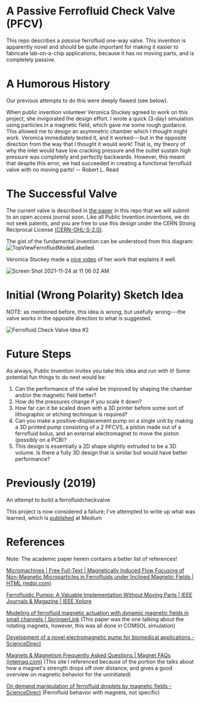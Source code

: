 # A Passive Ferrofluid Check Valve (PFCV)
This repo describes a *passive* ferrofluid one-way valve.
This invention is apparently novel and should be quite important for making it 
easier to fabricate lab-on-a-chip applications, because it has no moving parts,
and is completely passive.

# A Humorous History
Our previous attempts to do this were deeply flawed (see below).

When public invention volunteer Veronica Stuckey agreed to work on this project, 
she invigorated the design effort. I wrote a quick (3-day) simulation using particles
in a magnetic field, which gave me some rough guidance. This allowed
me to design an asymmetric chamber which I thought might work. 
Veronica immediately tested it, and it worked---but in the opposite direction from the
way that I thought it would work!
That is, my theory of why the inlet would have low cracking pressure and the outlet 
sustain high pressure was completely and perfectly backwards. However, this meant
that despite this error, we had succeeded in creating a functional ferrofluid valve
with no moving parts!
-- Robert L. Read

# The Successful Valve

The current valve is described in [the paper](https://github.com/PubInv/ferrofluidcheckvalve/blob/master/doc/journal-1.2/asme2ej.pdf) in this repo that we will
submit to an open access journal soon. Like all Public Invention inventions, we do not seek patents, and you are free to use this design under the CERN Strong Reciprocal License [(CERN-OHL-S-2.0)](https://ohwr.org/cern_ohl_s_v2.txt). 

The gist of the fundamental invention can be understood from this diagram:
![TopViewFerrofluidModelLabelled](https://user-images.githubusercontent.com/5296671/143282739-8558cb70-b031-4ace-9674-54a213ffebf4.png)

Veronica Stuckey made a [nice video](https://www.youtube.com/watch?v=IGzz6LX1n6A) of her work that explains it well.

![Screen Shot 2021-11-24 at 11 06 02 AM](https://user-images.githubusercontent.com/5296671/143283489-8d207dbe-410a-497d-abb8-928db957d92e.png)



# Initial (Wrong Polarity) Sketch Idea

NOTE: as mentioned before, this idea is wrong, but usefully wrong---the valve works in the opposite direction to what is suggested.

![Ferrofluid Check Valve Idea #2](https://user-images.githubusercontent.com/5296671/132899305-987c92eb-7473-424c-9d72-bdc92220f689.png)

# Future Steps

As always, Public Invention invites you take this idea and run with it! Some potential fun things to do next would be:
1. Can the performance of the valve be improved by shaping the chamber and/or the magnetic field better?
2. How do the pressures change if you scale it down?
3. How far can it be scaled down with a 3D printer before some sort of lithographic or etching technique is required?
4. Can you make a positive-displacement pump on a single unit by making a 3D printed pump consisting of a 2 PFCVS, a piston made out of a ferrofluid bolus, and an external electromagnet to move the piston (possibly on a PCB)?
5. This design is essentially a 2D shape slightly extruded to be a 3D volume. Is there a fully 3D design that is similar but would have better performance?



# Previously (2019)
An attempt to build a ferrofluidcheckvalve

This project is now considered a failure; I've attempted to write up what was learned, which is [published](https://medium.com/@RobertLeeRead/failed-experiments-with-ferrofluid-742fa13b0ae1) at Medium

# References

Note: The academic paper herein contains a better list of references!

[Micromachines | Free Full-Text | Magnetically Induced Flow Focusing of Non-Magnetic Microparticles in Ferrofluids under Inclined Magnetic Fields | HTML (mdpi.com)](https://www.mdpi.com/2072-666X/10/1/56/htm)

[Ferrofluidic Pumps: A Valuable Implementation Without Moving Parts | IEEE Journals & Magazine | IEEE Xplore](https://ieeexplore.ieee.org/abstract/document/5196729/citations?tabFilter=patents#anchor-patent-citations)

[Modeling of ferrofluid magnetic actuation with dynamic magnetic fields in small channels | SpringerLink](https://link.springer.com/article/10.1007/s10404-014-1442-7)
(This paper was the one talking about the rotating magnets, however, this was all done in COMSOL simulation)

[Development of a novel electromagnetic pump for biomedical applications - ScienceDirect](https://www.sciencedirect.com/science/article/abs/pii/S092442471000049X)

[Magnets & Magnetism Frequently Asked Questions | Magnet FAQs (intemag.com)](https://www.intemag.com/magnetic-frequently-asked-questions)
(This site I referenced because of the portion the talks about how a magnet's strength drops off over distance, and gives a good overview on magnetic behavior for the uninitiated)

[On demand manipulation of ferrofluid droplets by magnetic fields - ScienceDirect](https://www.sciencedirect.com/science/article/abs/pii/S092540051631913X)
(Ferrofluid behavior with magnets, not specific)
